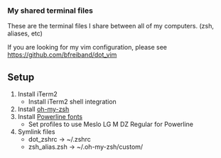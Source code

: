 ### My shared terminal files
These are the terminal files I share between all of my computers. (zsh, aliases, etc)

If you are looking for my vim configuration, please see https://github.com/bfreiband/dot_vim

## Setup
1. Install iTerm2
    - Install iTerm2 shell integration
1. Install [oh-my-zsh](https://github.com/robbyrussell/oh-my-zsh)
1. Install [Powerline fonts](https://github.com/powerline/fonts)
    - Set profiles to use Meslo LG M DZ Regular for Powerline
1. Symlink files
    - dot_zshrc -> ~/.zshrc
    - zsh_alias.zsh -> ~/.oh-my-zsh/custom/

